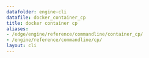 ```yaml
---
datafolder: engine-cli
datafile: docker_container_cp
title: docker container cp
aliases:
- /edge/engine/reference/commandline/container_cp/
- /engine/reference/commandline/cp/
layout: cli
---
```


<!--
This page is automatically generated from Docker's source code. If you want to
suggest a change to the text that appears here, open a ticket or pull request
in the source repository on GitHub:

https://github.com/docker/cli
-->
